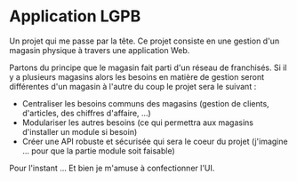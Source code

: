 # Application LGPB

Un projet qui me passe par la tête.
Ce projet consiste en une gestion d'un magasin physique à travers une
application Web.

Partons du principe que le magasin fait parti d'un réseau de franchisés. Si il y a plusieurs magasins
alors les besoins en matière de gestion seront différentes d'un magasin à l'autre du coup le projet
sera le suivant :

- Centraliser les besoins communs des magasins (gestion de clients, d'articles, des chiffres d'affaire, ...)
- Modulariser les autres besoins (ce qui permettra aux magasins d'installer un module si besoin)
- Créer une API robuste et sécurisée qui sera le coeur du projet (j'imagine ... pour que la partie module soit faisable)

Pour l'instant ... Et bien je m'amuse à confectionner l'UI.
